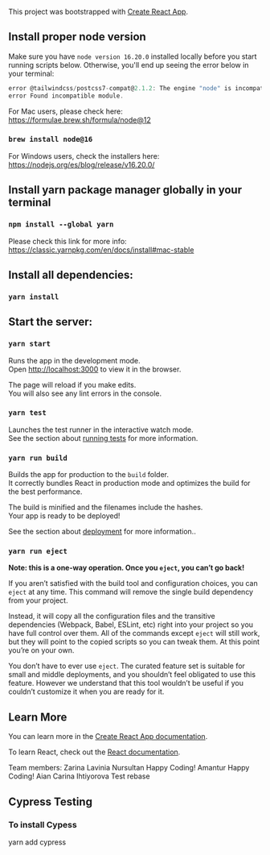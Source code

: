 This project was bootstrapped with [Create React App](https://github.com/facebook/create-react-app).

## Install proper node version

Make sure you have `node version 16.20.0` installed locally before you start running scripts below.
Otherwise, you'll end up seeing the error below in your terminal:

```js
error @tailwindcss/postcss7-compat@2.1.2: The engine "node" is incompatible with this module. Expected version ">=12.13.0". Got "10.24.1"
error Found incompatible module.
```

For Mac users, please check here: https://formulae.brew.sh/formula/node@12

### `brew install node@16`

For Windows users, check the installers here: https://nodejs.org/es/blog/release/v16.20.0/

## Install yarn package manager globally in your terminal

### `npm install --global yarn`

Please check this link for more info: https://classic.yarnpkg.com/en/docs/install#mac-stable

## Install all dependencies:

### `yarn install`

## Start the server:

### `yarn start`

Runs the app in the development mode.<br>
Open [http://localhost:3000](http://localhost:3000) to view it in the browser.

The page will reload if you make edits.<br>
You will also see any lint errors in the console.

### `yarn test`

Launches the test runner in the interactive watch mode.<br>
See the section about [running tests](https://facebook.github.io/create-react-app/docs/running-tests) for more information.

### `yarn run build`

Builds the app for production to the `build` folder.<br>
It correctly bundles React in production mode and optimizes the build for the best performance.

The build is minified and the filenames include the hashes.<br>
Your app is ready to be deployed!

See the section about [deployment](https://facebook.github.io/create-react-app/docs/deployment) for more information..

### `yarn run eject`

**Note: this is a one-way operation. Once you `eject`, you can’t go back!**

If you aren’t satisfied with the build tool and configuration choices, you can `eject` at any time. This command will remove the single build dependency from your project.

Instead, it will copy all the configuration files and the transitive dependencies (Webpack, Babel, ESLint, etc) right into your project so you have full control over them. All of the commands except `eject` will still work, but they will point to the copied scripts so you can tweak them. At this point you’re on your own.

You don’t have to ever use `eject`. The curated feature set is suitable for small and middle deployments, and you shouldn’t feel obligated to use this feature. However we understand that this tool wouldn’t be useful if you couldn’t customize it when you are ready for it.

## Learn More

You can learn more in the [Create React App documentation](https://facebook.github.io/create-react-app/docs/getting-started).

To learn React, check out the [React documentation](https://reactjs.org/).

Team members:
Zarina
Lavinia
Nursultan
Happy Coding!
Amantur
Happy Coding!
Aian
Carina Ihtiyorova
Test rebase

## Cypress Testing

### To install Cypess

yarn add cypress

